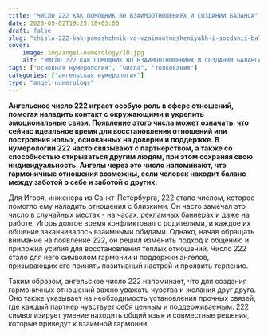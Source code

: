 ```yaml
---
title: "ЧИСЛО 222 КАК ПОМОЩНИК ВО ВЗАИМООТНОШЕНИЯХ И СОЗДАНИИ БАЛАНСА"
date: 2025-05-02T19:25:18+03:00
draft: false
slug: "chislo-222-kak-pomoshchnik-vo-vzaimootnosheniyakh-i-sozdanii-balansa"
cover:
    image: img/angel-numerology/10.jpg
    alt: "ЧИСЛО 222 КАК ПОМОЩНИК ВО ВЗАИМООТНОШЕНИЯХ И СОЗДАНИИ БАЛАНСА"
tags: ["основная нумерология", "числа", "толкования"]
categories: ["ангельская нумерология"]
type: "angel-numerology"
---
```


**Ангельское число 222 играет особую роль в сфере отношений, помогая наладить контакт с окружающими и укрепить эмоциональные связи. Появление этого числа может означать, что сейчас идеальное время для восстановления отношений или построения новых, основанных на доверии и поддержке. В нумерологии 222 часто связывают с партнерством, а также со способностью открываться другим людям, при этом сохраняя свою индивидуальность. Ангелы через это число напоминают, что гармоничные отношения возможны, если человек находит баланс между заботой о себе и заботой о других.**

Для Игоря, инженера из Санкт-Петербурга, 222 стало числом, которое помогло ему наладить отношения с близкими. Он часто замечал это число в случайных местах - на часах, рекламных баннерах и даже на работе. Игорь долгое время конфликтовал с родителями, и каждое их общение заканчивалось взаимными обидами. Однако, начав обращать внимание на появление 222, он решил изменить подход к общению и приложил усилия для восстановления теплых отношений. Число 222 стало для него символом гармонии и поддержки ангелов, призывающих его принять позитивный настрой и проявить терпение.

Таким образом, ангельское число 222 напоминает, что для создания гармоничных отношений важно уважать чувства и желания друг друга. Оно также указывает на необходимость установления прочных связей, где каждый партнер чувствует себя ценным и поддерживаемым. 222 символизирует умение находить общий язык и совместные решения, которые приведут к взаимной гармонии.
